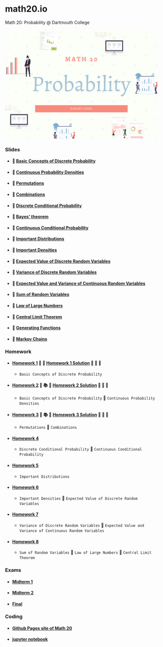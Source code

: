 # math20.io
Math 20: Probability @ Dartmouth College

<p align = "center" >
<img src="./images/Math 20.png" alt="" width="600">
</p>

### Slides

* #### :scroll: [Basic Concepts of Discrete Probability](https://github.com/fudab/math20.io/tree/master/slides/M20_Lec1.pdf)
* #### :scroll: [Continuous Probability Densities](https://github.com/fudab/math20.io/tree/master/slides/M20_Lec2.pdf)
* #### :scroll: [Permutations](https://github.com/fudab/math20.io/tree/master/slides/M20_Lec3.pdf)
* #### :scroll: [Combinations](https://github.com/fudab/math20.io/tree/master/slides/M20_Lec4.pdf)
* #### :scroll: [Discrete Conditional Probability](https://github.com/fudab/math20.io/tree/master/slides/M20_Lec5A.pdf)
* #### :scroll: [Bayes' theorem](https://github.com/fudab/math20.io/tree/master/slides/M20_Lec5B.pdf)
* #### :scroll: [Continuous Conditional Probability](https://github.com/fudab/math20.io/tree/master/slides/M20_Lec6.pdf)
* #### :scroll: [Important Distributions](https://github.com/fudab/math20.io/tree/master/slides/M20_Lec7A.pdf)
* #### :scroll: [Important Densities](https://github.com/fudab/math20.io/tree/master/slides/M20_Lec7B.pdf)
* #### :scroll: [Expected Value of Discrete Random Variables](https://github.com/fudab/math20.io/tree/master/slides/M20_Lec8.pdf)
* #### :scroll: [Variance of Discrete Random Variables](https://github.com/fudab/math20.io/tree/master/slides/M20_Lec9.pdf)
* #### :scroll: [Expected Value and Variance of Continuous Random Variables](https://github.com/fudab/math20.io/tree/master/slides/M20_Lec10.pdf)
* #### :scroll: [Sum of Random Variables](https://github.com/fudab/math20.io/tree/master/slides/M20_Lec11.pdf)
* #### :scroll: [Law of Large Numbers](https://github.com/fudab/math20.io/tree/master/slides/M20_Lec12A.pdf)
* #### :scroll: [Central Limit Theorem](https://github.com/fudab/math20.io/tree/master/slides/M20_Lec12B.pdf)
* #### :scroll: [Generating Functions](https://github.com/fudab/math20.io/tree/master/slides/M20_Lec13.pdf)
* #### :scroll: [Markov Chains](https://github.com/fudab/math20.io/tree/master/slides/M20_Lec14.pdf)


### Homework

* #### [Homework 1](https://github.com/fudab/math20.io/tree/master/homework/M20_HW1.pdf)  :thought_balloon: :thought_balloon: [Homework 1 Solution](https://github.com/fudab/math20.io/tree/master/homework/solution/M20_HW1_Solution.pdf) :thought_balloon: :100: :thought_balloon:
  * `Basic Concepts of Discrete Probability`
  
* #### [Homework 2](https://github.com/fudab/math20.io/tree/master/homework/M20_HW2.pdf) :thought_balloon: :books: :thought_balloon: [Homework 2 Solution](https://github.com/fudab/math20.io/tree/master/homework/solution/M20_HW2_Solution.pdf) :thought_balloon: :100: :thought_balloon:
  * `Basic Concepts of Discrete Probability` :icecream: `Continuous Probability Densities`
  
* #### [Homework 3](https://github.com/fudab/math20.io/tree/master/homework/M20_HW3.pdf) :thought_balloon: :books: :thought_balloon: [Homework 3 Solution](https://github.com/fudab/math20.io/tree/master/homework/solution/M20_HW3_Solution.pdf) :thought_balloon: :100: :thought_balloon:
  * `Permutations` :icecream: `Combinations`
  
* #### [Homework 4](https://github.com/fudab/math20.io/tree/master/homework/M20_HW4.pdf)
  * `Discrete Conditional Probability` :icecream: `Continuous Conditional Probability`
  
* #### [Homework 5](https://github.com/fudab/math20.io/tree/master/homework/M20_HW5.pdf)
  * `Important Distributions`

* #### [Homework 6](https://github.com/fudab/math20.io/tree/master/homework/M20_HW6.pdf)
  * `Important Densities` :icecream: `Expected Value of Discrete Random Variables`
  
* #### [Homework 7](https://github.com/fudab/math20.io/tree/master/homework/M20_HW7.pdf)
  * `Variance of Discrete Random Variables` :icecream: `Expected Value and Variance of Continuous Random Variables`
  
* #### [Homework 8](https://github.com/fudab/math20.io/tree/master/homework/M20_HW8.pdf)
  * `Sum of Random Variables` :icecream: `Law of Large Numbers` :icecream: `Central Limit Theorem`
  
### Exams

* #### [Midterm 1](https://github.com/fudab/math20.io/tree/master/exams/Midterm1.pdf)
* #### [Midterm 2](https://github.com/fudab/math20.io/tree/master/exams/Midterm2.pdf)
* #### [Final](https://github.com/fudab/math20.io/tree/master/exams/Final.pdf)

### Coding

* #### [Github Pages site of Math 20](https://fudab.github.io/math20) 

* #### [jupyter notebook](https://github.com/fudab/math20.io/tree/master/scripts)
